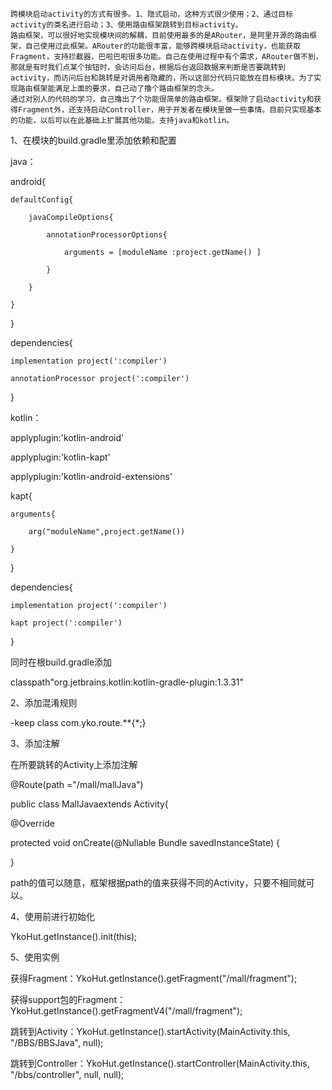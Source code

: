     跨模块启动activity的方式有很多。1、隐式启动，这种方式很少使用；2、通过目标activity的类名进行启动；3、使用路由框架跳转到目标activity。
    路由框架，可以很好地实现模块间的解耦，目前使用最多的是ARouter，是阿里开源的路由框架，自己使用过此框架。ARouter的功能很丰富，能够跨模块启动activity，也能获取Fragment，支持拦截器，巴啦巴啦很多功能。自己在使用过程中有个需求，ARouter做不到，那就是有时我们点某个按钮时，会访问后台，根据后台返回数据来判断是否要跳转到activity，而访问后台和跳转是对调用者隐藏的，所以这部分代码只能放在目标模块。为了实现路由框架能满足上面的要求，自己动了撸个路由框架的念头。
    通过对别人的代码的学习，自己撸出了个功能很简单的路由框架。框架除了启动activity和获得Fragment外，还支持启动Controller，用于开发者在模块里做一些事情。目前只实现基本的功能，以后可以在此基础上扩展其他功能。支持java和kotlin。

1、在模块的build.gradle里添加依赖和配置

java：

android{

    defaultConfig{

        javaCompileOptions{

            annotationProcessorOptions{

                arguments = [moduleName :project.getName() ]

            }

        }

    }

}



dependencies{

    implementation project(':compiler')

    annotationProcessor project(':compiler')

}

kotlin：

applyplugin:'kotlin-android'

applyplugin:'kotlin-kapt'

applyplugin:'kotlin-android-extensions'



kapt{

    arguments{

        arg("moduleName",project.getName())

    }

}

dependencies{

    implementation project(':compiler')

    kapt project(':compiler')

}

同时在根build.gradle添加

classpath"org.jetbrains.kotlin:kotlin-gradle-plugin:1.3.31"



2、添加混淆规则

-keep class com.yko.route.**{*;}



3、添加注解

在所要跳转的Activity上添加注解

@Route(path ="/mall/mallJava")

public class MallJavaextends Activity{

@Override

protected void onCreate(@Nullable Bundle savedInstanceState) {

}

path的值可以随意，框架根据path的值来获得不同的Activity，只要不相同就可以。



4、使用前进行初始化

YkoHut.getInstance().init(this);

5、使用实例

获得Fragment：YkoHut.getInstance().getFragment("/mall/fragment");

获得support包的Fragment：YkoHut.getInstance().getFragmentV4("/mall/fragment");

跳转到Activity：YkoHut.getInstance().startActivity(MainActivity.this, "/BBS/BBSJava", null);

跳转到Controller：YkoHut.getInstance().startController(MainActivity.this, "/bbs/controller", null, null);